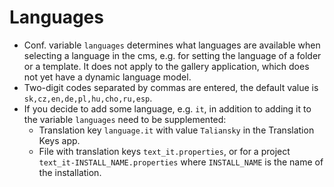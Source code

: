 # Languages

- Conf. variable `languages` determines what languages are available when selecting a language in the cms, e.g. for setting the language of a folder or a template. It does not apply to the gallery application, which does not yet have a dynamic language model.
- Two-digit codes separated by commas are entered, the default value is `sk,cz,en,de,pl,hu,cho,ru,esp`.
- If you decide to add some language, e.g. `it`, in addition to adding it to the variable `languages` need to be supplemented:
  - Translation key `language.it` with value `Taliansky` in the Translation Keys app.
  - File with translation keys `text_it.properties`, or for a project `text_it-INSTALL_NAME.properties` where `INSTALL_NAME` is the name of the installation.
